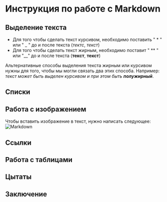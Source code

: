 # Инструкция по работе с Markdown

## Выделение текста

* Для того чтобы сделать текст курсивом, необходимо поставить " * " или " _ " до и после текста (*тектс*, _текст_)
* Для того чтобы сделать текст жирным, необходимо поставит " ** " или "__" до и после текста (**текст**, __текст__)

Альтернативные способы выделения текста жирным или курсивом нужны для того, чтобы мы могли связать два этих способа. Например: _текст может быть выделен курсивом и при этом быть **полужирный**_. 

## Списки

## Работа с изображением

Чтобы вставить изображение в текст, нужно написать следующее:
![Markdown](Картинка.jpeg)

## Ссылки

## Работа с таблицами

## Цытаты

## Заключение